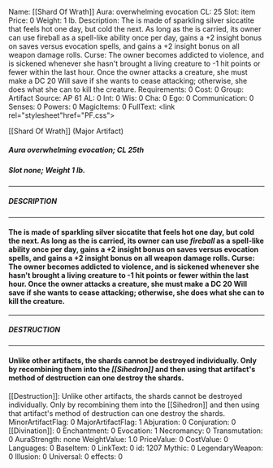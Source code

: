 Name: [[Shard Of Wrath]]
Aura: overwhelming evocation
CL: 25
Slot: item
Price: 0
Weight: 1 lb.
Description: The is made of sparkling silver siccatite that feels hot one day, but cold the next. As long as the is carried, its owner can use fireball as a spell-like ability once per day, gains a +2 insight bonus on saves versus evocation spells, and gains a +2 insight bonus on all weapon damage rolls. Curse: The owner becomes addicted to violence, and is sickened whenever she hasn't brought a living creature to -1 hit points or fewer within the last hour. Once the owner attacks a creature, she must make a DC 20 Will save if she wants to cease attacking; otherwise, she does what she can to kill the creature.
Requirements: 0
Cost: 0
Group: Artifact
Source: AP 61
AL: 0
Int: 0
Wis: 0
Cha: 0
Ego: 0
Communication: 0
Senses: 0
Powers: 0
MagicItems: 0
FullText: <link rel="stylesheet"href="PF.css"><div class="heading"><p class="alignleft">[[Shard Of Wrath]] (Major Artifact)</p><div style="clear: both;"></div></div><div><h5><b>Aura </b>overwhelming evocation; <b>CL </b>25th</h5><h5><b>Slot </b>none; <b>Weight </b>1 lb.</h5></div><hr/><div><h5><b>DESCRIPTION</b></h5></div><hr/><div><h4><p>The is made of sparkling silver siccatite that feels hot one day, but cold the next. As long as the is carried, its owner can use <i>fireball</i> as a spell-like ability once per day, gains a +2 insight bonus on saves versus evocation spells, and gains a +2 insight bonus on all weapon damage rolls. <b>Curse</b>: The owner becomes addicted to violence, and is sickened whenever she hasn't brought a living creature to -1 hit points or fewer within the last hour. Once the owner attacks a creature, she must make a DC 20 Will save if she wants to cease attacking; otherwise, she does what she can to kill the creature.</p></h4></div><hr/><div><h5><b>DESTRUCTION</b></h5></div><hr/><div><h4><p>Unlike other artifacts, the shards cannot be destroyed individually. Only by recombining them into the <i>[[Sihedron]]</i> and then using that artifact's method of destruction can one destroy the shards.</p></h4></div>
[[Destruction]]: Unlike other artifacts, the shards cannot be destroyed individually. Only by recombining them into the [[Sihedron]] and then using that artifact's method of destruction can one destroy the shards.
MinorArtifactFlag: 0
MajorArtifactFlag: 1
Abjuration: 0
Conjuration: 0
[[Divination]]: 0
Enchantment: 0
Evocation: 1
Necromancy: 0
Transmutation: 0
AuraStrength: none
WeightValue: 1.0
PriceValue: 0
CostValue: 0
Languages: 0
BaseItem: 0
LinkText: 0
id: 1207
Mythic: 0
LegendaryWeapon: 0
Illusion: 0
Universal: 0
effects: 0
